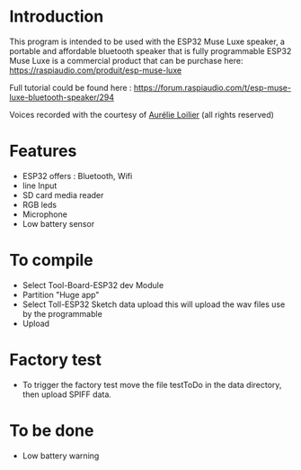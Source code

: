 # Introduction
This program is intended to be used with the ESP32 Muse Luxe speaker, a portable and affordable bluetooth speaker that is fully programmable
ESP32 Muse Luxe is a commercial product that can be purchase here: https://raspiaudio.com/produit/esp-muse-luxe

Full tutorial could be found here : https://forum.raspiaudio.com/t/esp-muse-luxe-bluetooth-speaker/294


Voices recorded with the courtesy of [Aurélie Loilier](http://aurelieloilier.com/) (all rights reserved)


# Features
- ESP32 offers : Bluetooth, Wifi
- line Input
- SD card media reader
- RGB leds
- Microphone
- Low battery sensor

#  To compile
- Select Tool-Board-ESP32 dev Module
- Partition "Huge app"
- Select Toll-ESP32 Sketch data upload this will upload the wav files use by the programmable
- Upload

# Factory test
- To trigger the factory test move the file testToDo in the data directory, then upload SPIFF data.


#  To be done
- Low battery warning
